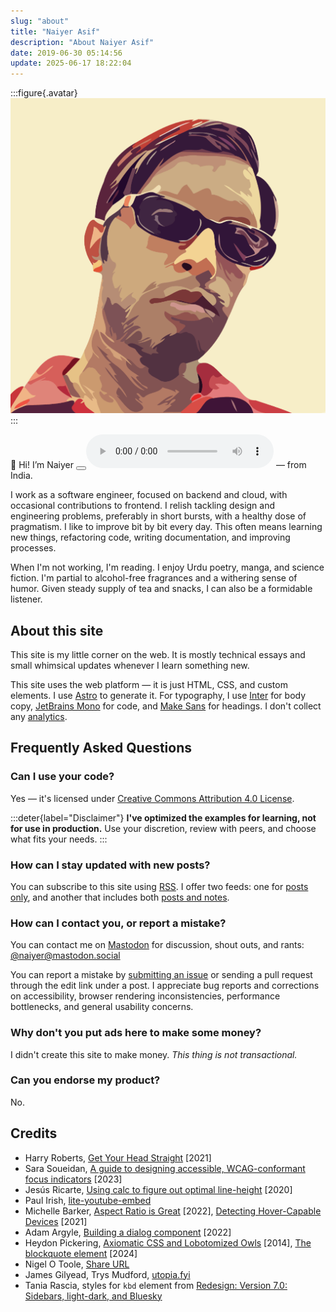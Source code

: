 ```yaml
---
slug: "about"
title: "Naiyer Asif"
description: "About Naiyer Asif"
date: 2019-06-30 05:14:56
update: 2025-06-17 18:22:04
---
```


:::figure{.avatar}
![Naiyer](./images/naiyer.png)
:::

<random-message selector="span">
	👋 <span>Hi</span><span data-language="Māori" hidden>Kia ora</span><span data-language="Turkish" hidden>Merhaba</span><span data-language="Farsi" hidden>Salâm</span><span hidden>Hello</span>!
	I&rsquo;m Naiyer <audio-player><audio><source src="/audio/profile/naiyer/namedrop.mp3" type="audio/mpeg"/><source src="/audio/profile/naiyer/namedrop.m4a" type="audio/mp4"/></audio><button aria-label="Pronounce name"></button></audio-player><noscript><audio controls><source src="/audio/profile/naiyer/namedrop.mp3" type="audio/mpeg"/><source src="/audio/profile/naiyer/namedrop.m4a" type="audio/mp4"/></audio></noscript> &mdash; from India.
</random-message>

I work as a software engineer, focused on backend and cloud, with occasional contributions to frontend. I relish tackling design and engineering problems, preferably in short bursts, with a healthy dose of pragmatism. I like to improve bit by bit every day. This often means learning new things, refactoring code, writing documentation, and improving processes.

When I'm not working, I'm reading. I enjoy Urdu poetry, manga, and science fiction. I'm partial to alcohol-free fragrances and a withering sense of humor. Given steady supply of tea and snacks, I can also be a formidable listener.

## About this site

This site is my little corner on the web. It is mostly technical essays and small whimsical updates whenever I learn something new.

This site uses the web platform &mdash; it is just HTML, CSS, and custom elements. I use [Astro](https://astro.build) to generate it. For typography, I use [Inter](https://github.com/rsms/inter) for body copy, [JetBrains Mono](https://github.com/JetBrains/JetBrainsMono) for code, and [Make Sans](https://herewemake.gumroad.com/l/makesans) for headings. I don't collect any [analytics](/privacy/).

## Frequently Asked Questions

### Can I use your code?

Yes &mdash; it's licensed under [Creative Commons Attribution 4.0 License](https://creativecommons.org/licenses/by-sa/4.0/).

:::deter{label="Disclaimer"}
**I've optimized the examples for learning, not for use in production.** Use your discretion, review with peers, and choose what fits your needs.
:::


### How can I stay updated with new posts?

You can subscribe to this site using [RSS](https://aboutfeeds.com/). I offer two feeds: one for [posts only](/feed.xml), and another that includes both [posts and notes](/all.xml).

### How can I contact you, or report a mistake?

You can contact me on [Mastodon](https://en.wikipedia.org/wiki/Mastodon_(social_network)) for discussion, shout outs, and rants: [@naiyer@mastodon.social](https://mastodon.social/@naiyer)

You can report a mistake by [submitting an issue](https://github.com/naiyerasif/site/issues/new) or sending a pull request through the edit link under a post. I appreciate bug reports and corrections on accessibility, browser rendering inconsistencies, performance bottlenecks, and general usability concerns.

### Why don't you put ads here to make some money?

I didn't create this site to make money. _This thing is not transactional._

### Can you endorse my product?

No.

## Credits

- Harry Roberts, [Get Your Head Straight](https://speakerdeck.com/csswizardry/get-your-head-straight) [2021]
- Sara Soueidan, [A guide to designing accessible, WCAG-conformant focus indicators](https://www.sarasoueidan.com/blog/focus-indicators/) [2023]
- Jesús Ricarte, [Using calc to figure out optimal line-height](https://kittygiraudel.com/2020/05/18/using-calc-to-figure-out-optimal-line-height/) [2020]
- Paul Irish, [lite-youtube-embed](https://github.com/paulirish/lite-youtube-embed)
- Michelle Barker, [Aspect Ratio is Great](https://css-irl.info/aspect-ratio-is-great/) [2022], [Detecting Hover-Capable Devices](https://css-irl.info/detecting-hover-capable-devices/) [2021]
- Adam Argyle, [Building a dialog component](https://web.dev/articles/building/a-dialog-component/) [2022]
- Heydon Pickering, [Axiomatic CSS and Lobotomized Owls](https://alistapart.com/article/axiomatic-css-and-lobotomized-owls/) [2014], [The blockquote element](https://heydonworks.com/article/the-blockquote-element/) [2024]
- Nigel O Toole, [Share URL](https://github.com/NigelOToole/share-url)
- James Gilyead, Trys Mudford, [utopia.fyi](https://utopia.fyi)
- Tania Rascia, styles for `kbd` element from [Redesign: Version 7.0: Sidebars, light-dark, and Bluesky](https://www.taniarascia.com/redesign-version-7/)
